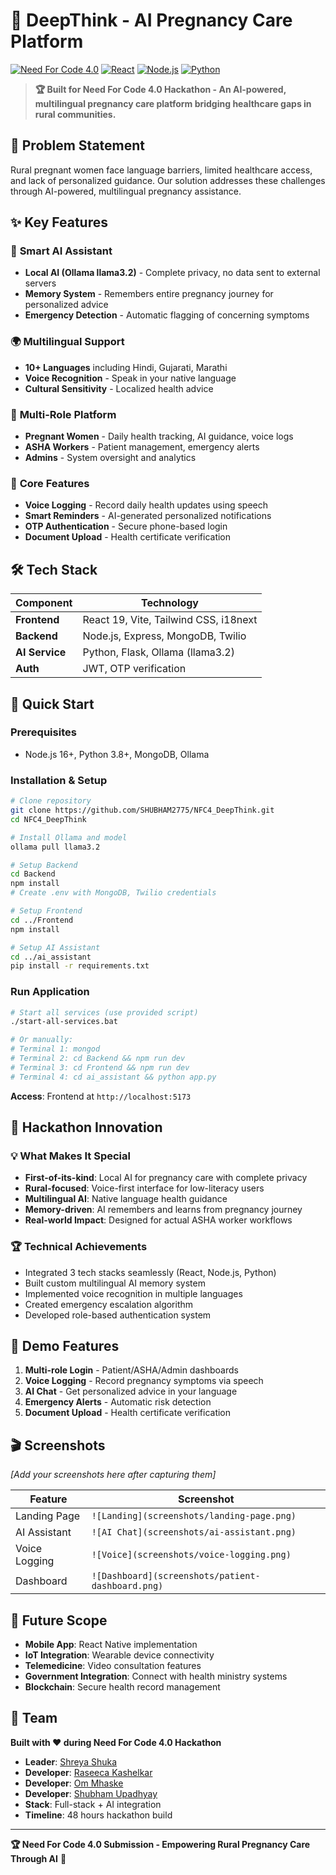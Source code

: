 # 🤱 DeepThink - AI Pregnancy Care Platform

[![Need For Code 4.0](https://img.shields.io/badge/Need%20For%20Code-4.0-orange)](https://hackathon.com)
[![React](https://img.shields.io/badge/React-19.1.0-blue)](https://reactjs.org/)
[![Node.js](https://img.shields.io/badge/Node.js-16%2B-green)](https://nodejs.org/)
[![Python](https://img.shields.io/badge/Python-3.8%2B-yellow)](https://python.org/)

> **🏆 Built for Need For Code 4.0 Hackathon - An AI-powered, multilingual pregnancy care platform bridging healthcare gaps in rural communities.**

## 🌟 Problem Statement

Rural pregnant women face language barriers, limited healthcare access, and lack of personalized guidance. Our solution addresses these challenges through AI-powered, multilingual pregnancy assistance.

## ✨ Key Features

### 🤖 **Smart AI Assistant**
- **Local AI (Ollama llama3.2)** - Complete privacy, no data sent to external servers
- **Memory System** - Remembers entire pregnancy journey for personalized advice
- **Emergency Detection** - Automatic flagging of concerning symptoms

### 🌍 **Multilingual Support** 
- **10+ Languages** including Hindi, Gujarati, Marathi
- **Voice Recognition** - Speak in your native language
- **Cultural Sensitivity** - Localized health advice

### 👥 **Multi-Role Platform**
- **Pregnant Women** - Daily health tracking, AI guidance, voice logs
- **ASHA Workers** - Patient management, emergency alerts
- **Admins** - System oversight and analytics

### 📱 **Core Features**
- **Voice Logging** - Record daily health updates using speech
- **Smart Reminders** - AI-generated personalized notifications  
- **OTP Authentication** - Secure phone-based login
- **Document Upload** - Health certificate verification

## 🛠️ Tech Stack

| Component | Technology |
|-----------|------------|
| **Frontend** | React 19, Vite, Tailwind CSS, i18next |
| **Backend** | Node.js, Express, MongoDB, Twilio |
| **AI Service** | Python, Flask, Ollama (llama3.2) |
| **Auth** | JWT, OTP verification |

## 🚀 Quick Start

### Prerequisites
- Node.js 16+, Python 3.8+, MongoDB, Ollama

### Installation & Setup
```bash
# Clone repository
git clone https://github.com/SHUBHAM2775/NFC4_DeepThink.git
cd NFC4_DeepThink

# Install Ollama and model
ollama pull llama3.2

# Setup Backend
cd Backend
npm install
# Create .env with MongoDB, Twilio credentials

# Setup Frontend  
cd ../Frontend
npm install

# Setup AI Assistant
cd ../ai_assistant
pip install -r requirements.txt
```

### Run Application
```bash
# Start all services (use provided script)
./start-all-services.bat

# Or manually:
# Terminal 1: mongod
# Terminal 2: cd Backend && npm run dev  
# Terminal 3: cd Frontend && npm run dev
# Terminal 4: cd ai_assistant && python app.py
```

**Access**: Frontend at `http://localhost:5173`

## 🎯 Hackathon Innovation

### 💡 **What Makes It Special**
- **First-of-its-kind**: Local AI for pregnancy care with complete privacy
- **Rural-focused**: Voice-first interface for low-literacy users
- **Multilingual AI**: Native language health guidance  
- **Memory-driven**: AI remembers and learns from pregnancy journey
- **Real-world Impact**: Designed for actual ASHA worker workflows

### 🏆 **Technical Achievements**
- Integrated 3 tech stacks seamlessly (React, Node.js, Python)
- Built custom multilingual AI memory system
- Implemented voice recognition in multiple languages
- Created emergency escalation algorithm
- Developed role-based authentication system

## 📱 Demo Features

1. **Multi-role Login** - Patient/ASHA/Admin dashboards
2. **Voice Logging** - Record pregnancy symptoms via speech
3. **AI Chat** - Get personalized advice in your language  
4. **Emergency Alerts** - Automatic risk detection
5. **Document Upload** - Health certificate verification

## 🎬 Screenshots

*[Add your screenshots here after capturing them]*

| Feature | Screenshot |
|---------|------------|
| Landing Page | `![Landing](screenshots/landing-page.png)` |
| AI Assistant | `![AI Chat](screenshots/ai-assistant.png)` |
| Voice Logging | `![Voice](screenshots/voice-logging.png)` |
| Dashboard | `![Dashboard](screenshots/patient-dashboard.png)` |

## 🔮 Future Scope

- **Mobile App**: React Native implementation
- **IoT Integration**: Wearable device connectivity  
- **Telemedicine**: Video consultation features
- **Government Integration**: Connect with health ministry systems
- **Blockchain**: Secure health record management

## 👥 Team

**Built with ❤️ during Need For Code 4.0 Hackathon**
- **Leader**:    [Shreya Shuka](https://github.com/Shreyaa983)
- **Developer**: [Raseeca Kashelkar](https://github.com/ItsMeRaseeca)
- **Developer**: [Om Mhaske](https://github.com/om-mhaske7)
- **Developer**: [Shubham Upadhyay](https://github.com/SHUBHAM2775)
- **Stack**: Full-stack + AI integration
- **Timeline**: 48 hours hackathon build

---

**🏆 Need For Code 4.0 Submission - Empowering Rural Pregnancy Care Through AI** 🚀
